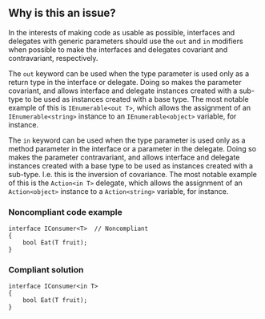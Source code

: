 ## Why is this an issue?

In the interests of making code as usable as possible, interfaces and delegates with generic parameters should use the `out` and
`in` modifiers when possible to make the interfaces and delegates covariant and contravariant, respectively.

The `out` keyword can be used when the type parameter is used only as a return type in the interface or delegate. Doing so makes the
parameter covariant, and allows interface and delegate instances created with a sub-type to be used as instances created with a base type. The most
notable example of this is `IEnumerable<out T>`, which allows the assignment of an `IEnumerable<string>` instance to
an `IEnumerable<object>` variable, for instance.

The `in` keyword can be used when the type parameter is used only as a method parameter in the interface or a parameter in the delegate.
Doing so makes the parameter contravariant, and allows interface and delegate instances created with a base type to be used as instances created with
a sub-type. I.e. this is the inversion of covariance. The most notable example of this is the `Action<in T>` delegate, which allows
the assignment of an `Action<object>` instance to a `Action<string>` variable, for instance.

### Noncompliant code example

    interface IConsumer<T>  // Noncompliant
    {
        bool Eat(T fruit);
    }

### Compliant solution

    interface IConsumer<in T>
    {
        bool Eat(T fruit);
    }